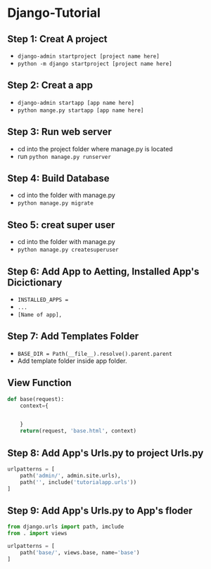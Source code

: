 # Django-Tutorial

## Step 1: Creat A project
- `django-admin startproject [project name here]`
- `python -m django startproject [project name here]`

## Step 2: Creat a app
- `django-admin startapp [app name here]`
- `python mange.py startapp [app name here]`

## Step 3: Run web server
- cd into the project folder where manage.py is located
- run `python manage.py runserver`

## Step 4: Build Database
- cd into the folder with manage.py
- `python manage.py migrate`

## Steo 5: creat super user
- cd into the folder with manage.py
- `python manage.py createsuperuser`

## Step 6: Add App to Aetting, Installed App's Dicictionary
- `INSTALLED_APPS =`
- `...`
- `[Name of app],`

## Step 7: Add Templates Folder
- `BASE_DIR = Path(__file__).resolve().parent.parent`
- Add template folder inside app folder.

## View Function
```python
def base(request):
    context={


    }
    return(request, 'base.html', context)
```
## Step 8: Add App's Urls.py to project Urls.py
```python
urlpatterns = [
    path('admin/', admin.site.urls),
    path('', include('tutorialapp.urls'))
]
```

## Step 9: Add App's Urls.py to App's floder
```python
from django.urls import path, imclude
from . import views

urlpatterns = [
    path('base/', views.base, name='base')
]
```
